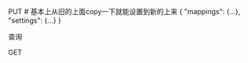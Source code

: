 PUT <new index name>  # 基本上从旧的上面copy一下就能设置到新的上来
{
  "mappings": {...},
  "settings": {...}
}


查询

GET <index name>